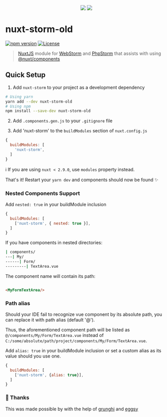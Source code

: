 <p align="center">
  <img src="https://github.com/vinccool96/nuxt-storm-old/blob/master/nuxt-webstorm.png?raw=true" />
  <img src="https://github.com/vinccool96/nuxt-storm-old/blob/master/nuxt-phpstorm.png?raw=true" />
</p>

# nuxt-storm-old

[![npm version][npm-version-src]][npm-version-href]
[![License][license-src]][license-href]
<!-- [![npm downloads][npm-downloads-src]][npm-downloads-href] -->

> [NuxtJS](https://nuxtjs.org) module for [WebStorm](https://jetbrains.com/webstorm/)
> and [PhpStorm](https://jetbrains.com/phpstorm/)  that assists with
> using [@nuxt/components](https://github.com/nuxt/components)

## Quick Setup

1. Add `nuxt-storm` to your project as a development dependency

```sh
# Using yarn
yarn add --dev nuxt-storm-old
# Using npm
npm install --save-dev nuxt-storm-old
```

2. Add `.components.gen.js` to your `.gitignore` file

3. Add 'nuxt-storm' to the `buildModules` section of `nuxt.config.js`

```js
{
  buildModules: [
    'nuxt-storm',
  ]
}
```

ℹ️ If you are using `nuxt < 2.9.0`, use `modules` property instead.

That's it! Restart your `yarn dev` and components should now be found ✨

### Nested Components Support

Add `nested: true` in your buildModule inclusion

```js
{
  buildModules: [
    ['nuxt-storm', { nested: true }],
  ]
}
```

If you have components in nested directories:

```bash
| components/
---| My/
------| Form/
---------| TextArea.vue
```

The component name will contain its path:

```html

<MyFormTextArea/>
```

### Path alias

Should your IDE fail to recognize vue component by its absolute path, you can replace it with path alias (default '@').

Thus, the aforementioned component path will be listed as
`@/components/My/Form/TextArea.vue`
instead of
`C:/some/absolute/path/project/components/My/Form/TextArea.vue`.

Add `alias: true` in your buildModule inclusion or set a custom alias as its value should you use one.

```js
{
  buildModules: [
    ['nuxt-storm', {alias: true}],
  ]
}
```

### 🙏 Thanks

This was made possible by with the help of [grunghi](https://github.com/grunghi) and [eggsy](https://github.com/eggsy/)


<!-- Badges -->

[npm-version-src]: https://img.shields.io/npm/v/nuxt-storm-old/latest.svg

[npm-version-href]: https://npmjs.com/package/nuxt-storm-old

[npm-downloads-src]: https://img.shields.io/npm/dt/nuxt-storm-old.svg

[npm-downloads-href]: https://npmjs.com/package/nuxt-storm-old

[license-src]: https://img.shields.io/npm/l/nuxt-storm-old.svg

[license-href]: https://npmjs.com/package/nuxt-storm-old
